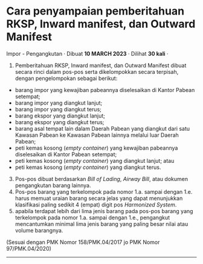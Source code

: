 Cara penyampaian pemberitahuan RKSP, Inward manifest, dan Outward Manifest
==========================================================================

Impor - Pengangkutan · Dibuat **10 MARCH 2023** · Dilihat **30 kali** ·

1.  Pemberitahuan RKSP, Inward manifest, dan Outward Manifest dibuat secara rinci dalam pos-pos serta dikelompokkan secara terpisah, dengan pengelompokan sebagai berikut:

*   barang impor yang kewajiban pabeannya diselesaikan di Kantor Pabean setempat;
*   barang impor yang diangkut lanjut;
*   barang impor yang diangkut terus;
*   barang ekspor yang diangkut lanjut;
*   barang ekspor yang diangkut terus;
*   barang asal tempat lain dalam Daerah Pabean yang diangkut dari satu Kawasan Pabean ke Kawasan Pabean lainnya melalui luar Daerah Pabean;
*   peti kemas kosong (_empty container_) yang kewajiban pabeannya diselesaikan di Kantor Pabean setempat;
*   peti kemas kosong (_empty container_) yang diangkut lanjut; atau
*   peti kemas kosong (_empty container_) yang diangkut terus.

3.  Pos-pos dibuat berdasarkan _Bill of Lading_, _Airway Bill_, atau dokumen pengangkutan barang lainnya.
4.  Pos-pos barang yang terkelompok pada nomor 1.a. sampai dengan 1.e. harus memuat uraian barang secara jelas yang dapat menunjukkan klasifikasi paling sedikit 4 (empat) digit pos _Harmonized System_.
5.  apabila terdapat lebih dari lima jenis barang pada pos-pos barang yang terkelompok pada nomor 1.a. sampai dengan 1.e., pengangkut mencantumkan minimal lima jenis barang yang paling besar nilai atau volume barangnya.

(Sesuai dengan PMK Nomor 158/PMK.04/2017 jo PMK Nomor 97/PMK.04/2020)  

  
  
  

* * *